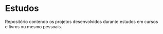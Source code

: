 # Estudos
Repositório contendo os projetos desenvolvidos durante estudos em cursos e livros ou mesmo pessoais.